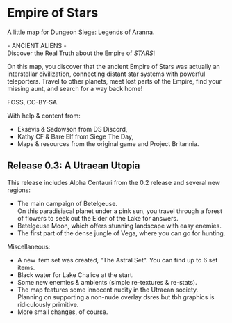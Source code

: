 # Empire of Stars

A little map for Dungeon Siege: Legends of Aranna.

\- ANCIENT ALIENS -\
Discover the Real Truth about the Empire of *STARS*!

On this map, you discover that the ancient Empire of Stars was actually an interstellar civilization, connecting distant star systems with powerful teleporters. Travel to other planets, meet lost parts of the Empire, find your missing aunt, and search for a way back home!

FOSS, CC-BY-SA.

With help & content from: 
- Eksevis & Sadowson from DS Discord,
- Kathy CF & Bare Elf from Siege The Day,
- Maps & resources from the original game and Project Britannia.

## Release 0.3: A Utraean Utopia

This release includes Alpha Centauri from the 0.2 release and several new regions:
- The main campaign of Betelgeuse.\
On this paradisiacal planet under a pink sun, you travel through a forest of flowers to seek out the Elder of the Lake for answers.
- Betelgeuse Moon, which offers stunning landscape with easy enemies.
- The first part of the dense jungle of Vega, where you can go for hunting.

Miscellaneous:
- A new item set was created, "The Astral Set". You can find up to 6 set items.
- Black water for Lake Chalice at the start.
- Some new enemies & ambients (simple re-textures & re-stats).
- The map features some innocent nudity in the Utraean society.\
  Planning on supporting a non-nude overlay dsres but tbh graphics is ridiculously primitive.
- More small changes, of course.
